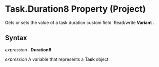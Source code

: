 
# Task.Duration8 Property (Project)

 Gets or sets the value of a task duration custom field. Read/write **Variant** .


## Syntax

 _expression_ . **Duration8**

 _expression_ A variable that represents a **Task** object.

